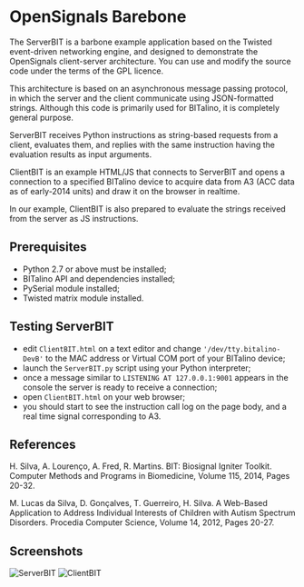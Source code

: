 # OpenSignals Barebone

The ServerBIT is a barbone example application based on the Twisted event-driven networking engine, and designed to demonstrate the OpenSignals client-server architecture. You can use and modify the source code under the terms of the GPL licence.

This architecture is based on an asynchronous message passing protocol, in which the server and the client communicate using JSON-formatted strings. Although this code is primarily used for BITalino, it is completely general purpose.

ServerBIT receives Python instructions as string-based requests from a client, evaluates them, and replies with the same instruction having the evaluation results as input arguments.

ClientBIT is an example HTML/JS that connects to ServerBIT and opens a connection to a specified BITalino device to acquire data from A3 (ACC data as of early-2014 units) and draw it on the browser in realtime.

In our example, ClientBIT is also prepared to evaluate the strings received from the server as JS instructions.


## Prerequisites

- Python 2.7 or above must be installed;
- BITalino API and dependencies installed;
- PySerial module installed;
- Twisted matrix module installed.

## Testing ServerBIT

- edit `ClientBIT.html` on a text editor and change `'/dev/tty.bitalino-DevB'` to the MAC address or Virtual COM port of your BITalino device;
- launch the `ServerBIT.py` script using your Python interpreter;
- once a message similar to `LISTENING AT 127.0.0.1:9001` appears in the console the server is ready to receive a connection;
- open `ClientBIT.html` on your web browser;
- you should start to see the instruction call log on the page body, and a real time signal corresponding to A3.

## References

H. Silva, A. Lourenço, A. Fred, R. Martins. BIT: Biosignal Igniter Toolkit. Computer Methods and Programs in Biomedicine, Volume 115, 2014, Pages 20-32.


M. Lucas da Silva, D. Gonçalves, T. Guerreiro, H. Silva. A Web-Based Application to Address Individual Interests of Children with Autism Spectrum Disorders. Procedia Computer Science, Volume 14, 2012, Pages 20-27.

## Screenshots

![ServerBIT](https://raw.githubusercontent.com/BITalinoWorld/python-serverbit/master/twisted-ws/ServerBIT.png)
![ClientBIT](https://raw.githubusercontent.com/BITalinoWorld/python-serverbit/master/twisted-ws/ClientBIT.png)


